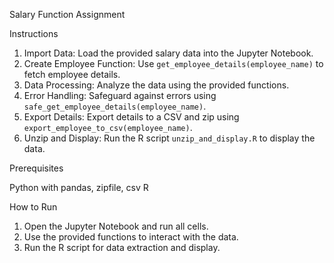  Salary Function Assignment

 Instructions

1. Import Data: Load the provided salary data into the Jupyter Notebook.
2. Create Employee Function: Use `get_employee_details(employee_name)` to fetch employee details.
3. Data Processing: Analyze the data using the provided functions.
4. Error Handling: Safeguard against errors using `safe_get_employee_details(employee_name)`.
5. Export Details: Export details to a CSV and zip using `export_employee_to_csv(employee_name)`.
6. Unzip and Display: Run the R script `unzip_and_display.R` to display the data.

 Prerequisites

 Python with pandas, zipfile, csv
 R

 How to Run

1. Open the Jupyter Notebook and run all cells.
2. Use the provided functions to interact with the data.
3. Run the R script for data extraction and display.
